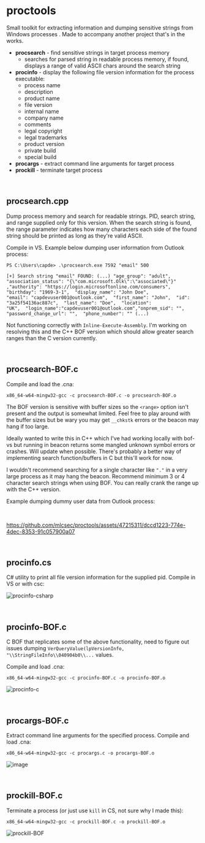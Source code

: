 # proctools

Small toolkit for extracting information and dumping sensitive strings from Windows processes . Made to accompany another project that's in the works.

- **procsearch** - find sensitive strings in target process memory
  - searches for parsed string in readable process memory, if found, displays a range of valid ASCII chars around the search string
- **procinfo** - display the following file version information for the process executable:
  - process name
  - description
  - product name
  - file version
  - internal name
  - company name
  - comments
  - legal copyright
  - legal trademarks
  - product version
  - private build
  - special build
- **procargs** - extract command line arguments for target process
- **prockill** - terminate target process

<br>

## procsearch.cpp

Dump process memory and search for readable strings. PID, search string, and range supplied only for this version. When the search string is found, the range parameter indicates how many characters each side of the found string should be printed as long as they're valid ASCII.

Compile in VS. Example below dumping user information from Outlook process:
```
PS C:\Users\capde> .\procsearch.exe 7592 "email" 500

[+] Search string "email" FOUND: (...) "age_group": "adult",  "association_status": "{\"com.microsoft.Olk\":\"associated\"}"
,"authority": "https://login.microsoftonline.com/consumers",  "birthday": "1969-3-1",  "display_name": "John Doe",
"email": "capdevuser001@outlook.com",  "first_name": "John",  "id": "3a25f54136ac887c",  "last_name": "Doe",  "location":
"UK",  "login_name":"capdevuser001@outlook.com","onprem_sid": "",  "password_change_url": "",  "phone_number": "" (...)
```

Not functioning correctly with `Inline-Execute-Assembly`. I'm working on resolving this and the C++ BOF version which should allow greater search ranges than the C version currently.

<br>

## procsearch-BOF.c

Compile and load the .cna:
```
x86_64-w64-mingw32-gcc -c procsearch-BOF.c -o procsearch-BOF.o
```

The BOF version is sensitive with buffer sizes so the `<range>` option isn't present and the output is somewhat limited. Feel free to play around with the buffer sizes but be wary you may get `__chkstk` errors or the beacon may hang if too large. 

Ideally wanted to write this in C++ which I've had working locally with bof-vs but running in beacon returns some mangled unknown symbol errors or crashes. Will update when possible. There's probably a better way of implementing search function/buffers in C but this'll work for now.

I wouldn't recommend searching for a single character like `"."` in a very large process as it may hang the beacon. Recommend minimum 3 or 4 character search strings when using BOF. You can really crank the range up with the C++ version.

Example dumping dummy user data from Outlook process:

<br>

https://github.com/mlcsec/proctools/assets/47215311/dccd1223-774e-4dec-8353-91c057900a07

<br>

## procinfo.cs

C# utility to print all file version information for the supplied pid. Compile in VS or with csc:

![procinfo-csharp](https://github.com/mlcsec/proctools/assets/47215311/1db4bff8-d173-4d2e-a972-1e29c2d306a9)

<br>

## procinfo-BOF.c

C BOF that replicates some of the above functionality, need to figure out issues dumping `VerQueryValue(lpVersionInfo, "\\StringFileInfo\\040904b0\\...` values.

Compile and load .cna:
```
x86_64-w64-mingw32-gcc -c procinfo-BOF.c -o procinfo-BOF.o
```

![procinfo-c](https://github.com/mlcsec/proctools/assets/47215311/41e3e9ab-0937-4d48-8b74-87e048c3718b)

<br>

## procargs-BOF.c

Extract command line arguments for the specified process. Compile and load .cna:
```
x86_64-w64-mingw32-gcc -c procargs.c -o procargs-BOF.o
```

![image](https://github.com/mlcsec/proctools/assets/47215311/2d9a7445-ee32-48ae-8894-f8908a63dbc2)


<br>

## prockill-BOF.c

Terminate a process (or just use `kill` in CS, not sure why I made this):
```
x86_64-w64-mingw32-gcc -c prockill-BOF.c -o prockill-BOF.o
```

![prockill-BOF](https://github.com/mlcsec/proctools/assets/47215311/5ee6018b-bb8b-4f42-8372-b9e0f4a0bd6e)
